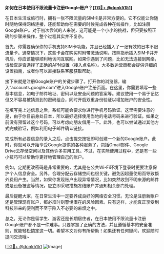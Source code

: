 **如何在日本使用不限流量卡注册Google账户？[[TG💪+ @donk5151](https://t.me/s/donk5151)]**

在日本生活或旅行时，拥有一张不限流量的SIM卡是非常方便的。它不仅能让你随时随地保持网络连接，还能帮助你在需要的时候完成各种在线操作，比如注册Google账户。对于初次尝试的人来说，这可能是一个小小的挑战，但只要按照正确的步骤来操作，整个过程其实并不复杂。

首先，你需要确保你的手机支持SIM卡功能，并且已经插入了一张有效的日本不限流量卡。通常情况下，这些卡会在购买时附带激活说明，按照指示插入SIM卡并开机后，你应该能够顺利地访问互联网。如果你遇到了问题，比如无法连接到网络，请检查是否选择了正确的APN设置（接入点名称）。大多数运营商都会提供详细的设置指南，或者你可以直接联系客服获取帮助。

接下来就是注册Google账户的关键步骤了。打开你的浏览器，输入“accounts.google.com”进入Google账户注册页面。在这里，你需要填写一些基本信息，如电子邮件地址、密码以及安全问题的答案等。建议使用一个易于记忆但又不容易被猜测到的密码组合，同时开启双重身份验证以增加账户的安全性。

在填写完上述信息之后，系统可能会要求你进行手机号码验证。这里需要注意的是，由于你目前身处日本，所以最好选择使用当地的电话号码来进行验证。如果之前没有预留过这个号码，可以考虑向朋友借用一下。此外，也可以尝试通过其他方式完成验证，例如利用电子邮件确认链接。

完成所有必要信息的录入之后，点击提交按钮即可创建一个新的Google账户。此时，你就可以开始享受Google提供的各种服务了，包括Gmail邮件、Google Drive云存储空间以及其他许多实用工具。不过，在实际使用过程中，还是有一些小技巧可以帮助你更好地管理自己的账户。

例如，定期更改密码是非常重要的，尤其是在公共Wi-Fi环境下登录时更要注意保护个人信息安全。另外，合理分配云存储空间也很关键，避免因超量使用而导致额外费用产生。当然，如果你发现账户出现异常情况，比如突然收到不明来源的邮件或是设备被盗等情况，应立即采取措施冻结账户并通知相关部门处理。

最后提醒大家，在日常生活中一定要养成良好的网络安全习惯。无论是注册新账户还是管理现有账户，都必须时刻警惕潜在的风险因素。只有这样，才能真正享受到科技带来的便利而不至于陷入不必要的麻烦之中。

总之，无论你是留学生、游客还是长期居住者，在日本使用不限流量卡注册Google账户都不是一件难事。只要掌握了正确的方法，并且遵循基本的安全准则，就能轻松搞定这一切。希望本文对你有所帮助！如果还有任何疑问，欢迎随时提问交流哦~

[[TG💪+ @donk5151](https://t.me/s/donk5151) ![Image](https://i.postimg.cc/rwNCRYN7/Snipaste-2025-04-30-17-27-05.png)]
